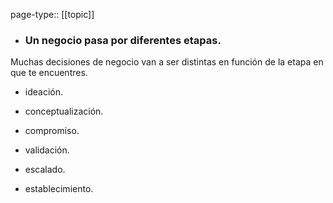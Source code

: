 page-type:: [[topic]]
- ### Un negocio pasa por diferentes etapas.

Muchas decisiones de negocio van a ser distintas en función de la etapa en que te encuentres.

- ideación.

- conceptualización.

- compromiso.

- validación.

- escalado.

- establecimiento.



